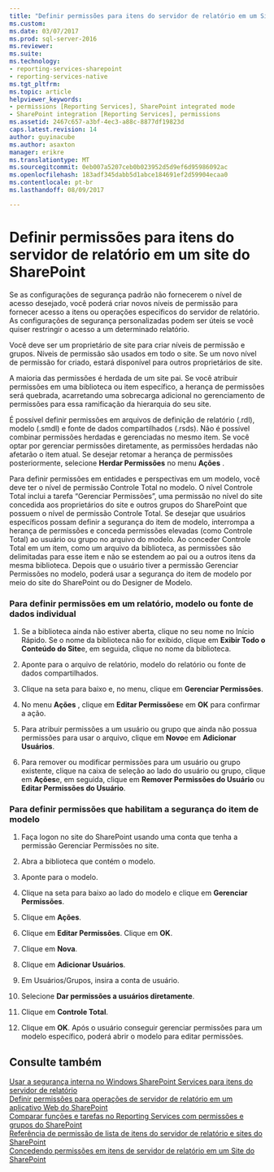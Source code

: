 ```yaml
---
title: "Definir permissões para itens do servidor de relatório em um Site do SharePoint | Microsoft Docs"
ms.custom: 
ms.date: 03/07/2017
ms.prod: sql-server-2016
ms.reviewer: 
ms.suite: 
ms.technology:
- reporting-services-sharepoint
- reporting-services-native
ms.tgt_pltfrm: 
ms.topic: article
helpviewer_keywords:
- permissions [Reporting Services], SharePoint integrated mode
- SharePoint integration [Reporting Services], permissions
ms.assetid: 2467c657-a3bf-4ec3-a88c-8877df19823d
caps.latest.revision: 14
author: guyinacube
ms.author: asaxton
manager: erikre
ms.translationtype: MT
ms.sourcegitcommit: 0eb007a5207ceb0b023952d5d9ef6d95986092ac
ms.openlocfilehash: 183adf345dabb5d1abce184691ef2d59904ecaa0
ms.contentlocale: pt-br
ms.lasthandoff: 08/09/2017

---
```

# <a name="set-permissions-for-report-server-items-on-a-sharepoint-site"></a>Definir permissões para itens do servidor de relatório em um site do SharePoint
  Se as configurações de segurança padrão não fornecerem o nível de acesso desejado, você poderá criar novos níveis de permissão para fornecer acesso a itens ou operações específicos do servidor de relatório. As configurações de segurança personalizadas podem ser úteis se você quiser restringir o acesso a um determinado relatório.  
  
 Você deve ser um proprietário de site para criar níveis de permissão e grupos. Níveis de permissão são usados em todo o site. Se um novo nível de permissão for criado, estará disponível para outros proprietários de site.  
  
 A maioria das permissões é herdada de um site pai. Se você atribuir permissões em uma biblioteca ou item específico, a herança de permissões será quebrada, acarretando uma sobrecarga adicional no gerenciamento de permissões para essa ramificação da hierarquia do seu site.  
  
 É possível definir permissões em arquivos de definição de relatório (.rdl), modelo (.smdl) e fonte de dados compartilhados (.rsds). Não é possível combinar permissões herdadas e gerenciadas no mesmo item. Se você optar por gerenciar permissões diretamente, as permissões herdadas não afetarão o item atual. Se desejar retomar a herança de permissões posteriormente, selecione **Herdar Permissões** no menu **Ações** .  
  
 Para definir permissões em entidades e perspectivas em um modelo, você deve ter o nível de permissão Controle Total no modelo. O nível Controle Total inclui a tarefa “Gerenciar Permissões”, uma permissão no nível do site concedida aos proprietários do site e outros grupos do SharePoint que possuem o nível de permissão Controle Total. Se desejar que usuários específicos possam definir a segurança do item de modelo, interrompa a herança de permissões e conceda permissões elevadas (como Controle Total) ao usuário ou grupo no arquivo do modelo. Ao conceder Controle Total em um item, como um arquivo da biblioteca, as permissões são delimitadas para esse item e não se estendem ao pai ou a outros itens da mesma biblioteca. Depois que o usuário tiver a permissão Gerenciar Permissões no modelo, poderá usar a segurança do item de modelo por meio do site do SharePoint ou do Designer de Modelo.  
  
### <a name="to-set-permissions-on-an-individual-report-model-or-data-source"></a>Para definir permissões em um relatório, modelo ou fonte de dados individual  
  
1.  Se a biblioteca ainda não estiver aberta, clique no seu nome no Início Rápido. Se o nome da biblioteca não for exibido, clique em **Exibir Todo o Conteúdo do Site**e, em seguida, clique no nome da biblioteca.  
  
2.  Aponte para o arquivo de relatório, modelo do relatório ou fonte de dados compartilhados.  
  
3.  Clique na seta para baixo e, no menu, clique em **Gerenciar Permissões**.  
  
4.  No menu **Ações** , clique em **Editar Permissões**e em **OK** para confirmar a ação.  
  
5.  Para atribuir permissões a um usuário ou grupo que ainda não possua permissões para usar o arquivo, clique em **Novo**e em **Adicionar Usuários**.  
  
6.  Para remover ou modificar permissões para um usuário ou grupo existente, clique na caixa de seleção ao lado do usuário ou grupo, clique em **Ações**e, em seguida, clique em **Remover Permissões do Usuário** ou **Editar Permissões do Usuário**.  
  
### <a name="to-set-permissions-that-enable-model-item-security"></a>Para definir permissões que habilitam a segurança do item de modelo  
  
1.  Faça logon no site do SharePoint usando uma conta que tenha a permissão Gerenciar Permissões no site.  
  
2.  Abra a biblioteca que contém o modelo.  
  
3.  Aponte para o modelo.  
  
4.  Clique na seta para baixo ao lado do modelo e clique em **Gerenciar Permissões**.  
  
5.  Clique em **Ações**.  
  
6.  Clique em **Editar Permissões**. Clique em **OK**.  
  
7.  Clique em **Nova**.  
  
8.  Clique em **Adicionar Usuários**.  
  
9. Em Usuários/Grupos, insira a conta de usuário.  
  
10. Selecione **Dar permissões a usuários diretamente**.  
  
11. Clique em **Controle Total**.  
  
12. Clique em **OK**. Após o usuário conseguir gerenciar permissões para um modelo específico, poderá abrir o modelo para editar permissões.  
  
## <a name="see-also"></a>Consulte também  
 [Usar a segurança interna no Windows SharePoint Services para itens do servidor de relatório](../../reporting-services/security/use-built-in-security-in-windows-sharepoint-services-for-report-server-items.md)   
 [Definir permissões para operações de servidor de relatório em um aplicativo Web do SharePoint](../../reporting-services/security/set-permissions-for-report-server-operations-in-a-sharepoint-web-application.md)   
 [Comparar funções e tarefas no Reporting Services com permissões e grupos do SharePoint](../../reporting-services/security/reporting-services-roles-tasks-vs-sharepoint-groups-permissions.md)   
 [Referência de permissão de lista de itens do servidor de relatório e sites do SharePoint](../../reporting-services/security/sharepoint-site-and-list-permission-reference-for-report-server-items.md)   
 [Concedendo permissões em itens de servidor de relatório em um Site do SharePoint](../../reporting-services/security/granting-permissions-on-report-server-items-on-a-sharepoint-site.md)  
  
  
